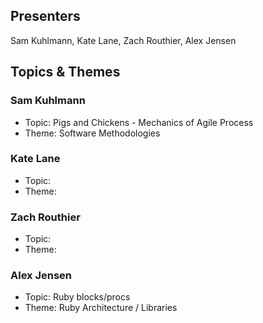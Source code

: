## Presenters

Sam Kuhlmann, Kate Lane, Zach Routhier, Alex Jensen

## Topics & Themes

### Sam Kuhlmann

* Topic: Pigs and Chickens - Mechanics of Agile Process
* Theme: Software Methodologies

### Kate Lane

* Topic:
* Theme:

### Zach Routhier

* Topic:
* Theme:

### Alex Jensen

* Topic: Ruby blocks/procs
* Theme: Ruby Architecture / Libraries
